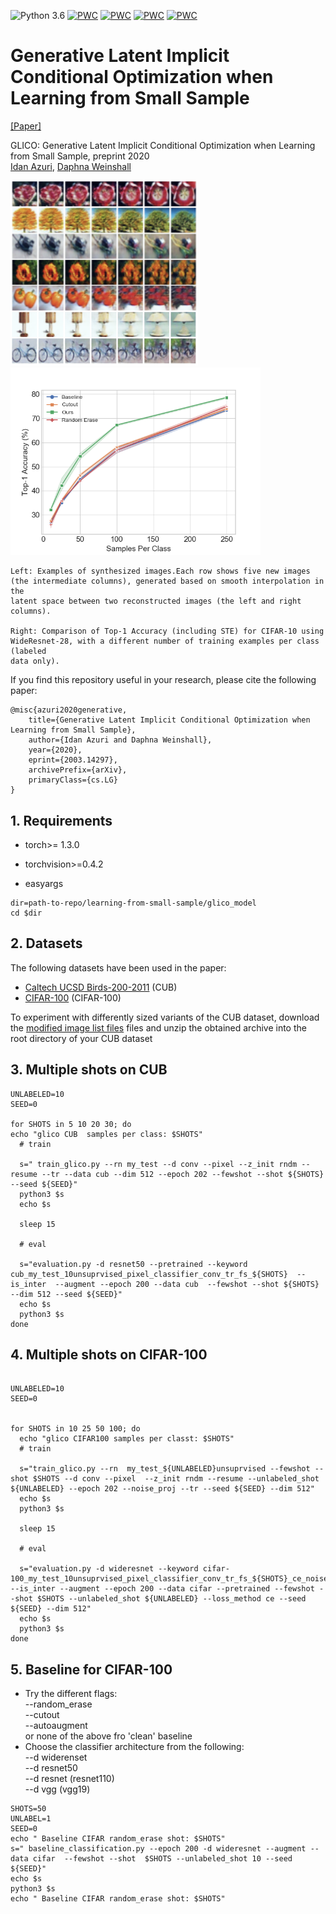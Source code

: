 ![Python 3.6](https://img.shields.io/badge/python-3.6-green.svg) 
[![PWC](https://img.shields.io/endpoint.svg?url=https://paperswithcode.com/badge/learning-from-small-data-through-sampling-an/small-data-on-cifar-100-1000-labels-1)](https://paperswithcode.com/sota/small-data-on-cifar-100-1000-labels-1?p=learning-from-small-data-through-sampling-an)
[![PWC](https://img.shields.io/endpoint.svg?url=https://paperswithcode.com/badge/learning-from-small-data-through-sampling-an/small-data-on-cub-200-2011-30-samples-per-1)](https://paperswithcode.com/sota/small-data-on-cub-200-2011-30-samples-per-1?p=learning-from-small-data-through-sampling-an)
[![PWC](https://img.shields.io/endpoint.svg?url=https://paperswithcode.com/badge/learning-from-small-data-through-sampling-an/small-data-on-cub-200-2011-5-samples-per-1)](https://paperswithcode.com/sota/small-data-on-cub-200-2011-5-samples-per-1?p=learning-from-small-data-through-sampling-an)
[![PWC](https://img.shields.io/endpoint.svg?url=https://paperswithcode.com/badge/learning-from-small-data-through-sampling-an/small-data-image-classification-on-cifar-10-1)](https://paperswithcode.com/sota/small-data-image-classification-on-cifar-10-1?p=learning-from-small-data-through-sampling-an)
# Generative Latent Implicit Conditional Optimization when Learning from Small Sample
[[Paper]](https://arxiv.org/abs/2003.14297)

GLICO: Generative Latent Implicit Conditional Optimization when Learning from Small Sample, preprint 2020 <br>
[Idan Azuri](https://www.linkedin.com/in/idan-a-aa572294/), [Daphna Weinshall](https://www.cse.huji.ac.il/~daphna/) <br>

<img src="figs/cifar_inter_v2.png" width="300" /> <img src="figs/cifar10_plot.png" width="400" />

    Left: Examples of synthesized images.Each row shows five new images
    (the intermediate columns), generated based on smooth interpolation in the
    latent space between two reconstructed images (the left and right columns).

    Right: Comparison of Top-1 Accuracy (including STE) for CIFAR-10 using
    WideResnet-28, with a different number of training examples per class (labeled
    data only). 



If you find this repository useful in your research, please cite the following paper:

    @misc{azuri2020generative,
        title={Generative Latent Implicit Conditional Optimization when Learning from Small Sample},
        author={Idan Azuri and Daphna Weinshall},
        year={2020},
        eprint={2003.14297},
        archivePrefix={arXiv},
        primaryClass={cs.LG}
    }

## 1. Requirements
* torch>= 1.3.0

* torchvision>=0.4.2

* easyargs


```console
dir=path-to-repo/learning-from-small-sample/glico_model
cd $dir
```


## 2. Datasets

The following datasets have been used in the paper:

- [Caltech UCSD Birds-200-2011][1] (CUB)
- [CIFAR-100][2] (CIFAR-100)

To experiment with differently sized variants of the CUB dataset, download the [modified image list files][3] files and unzip the obtained archive into the root directory of your CUB dataset
## 3.  Multiple shots on CUB



```console
UNLABELED=10
SEED=0

for SHOTS in 5 10 20 30; do
echo "glico CUB  samples per class: $SHOTS"
  # train

  s=" train_glico.py --rn my_test --d conv --pixel --z_init rndm --resume --tr --data cub --dim 512 --epoch 202 --fewshot --shot ${SHOTS} --seed ${SEED}"
  python3 $s
  echo $s

  sleep 15

  # eval

  s="evaluation.py -d resnet50 --pretrained --keyword  cub_my_test_10unsuprvised_pixel_classifier_conv_tr_fs_${SHOTS}  --is_inter  --augment --epoch 200 --data cub  --fewshot --shot ${SHOTS} --dim 512 --seed ${SEED}"
  echo $s
  python3 $s
done
```
## 4. Multiple shots on CIFAR-100
```console

UNLABELED=10
SEED=0


for SHOTS in 10 25 50 100; do
  echo "glico CIFAR100 samples per classt: $SHOTS"
  # train

  s="train_glico.py --rn  my_test_${UNLABELED}unsuprvised --fewshot --shot $SHOTS --d conv --pixel  --z_init rndm --resume --unlabeled_shot ${UNLABELED} --epoch 202 --noise_proj --tr --seed ${SEED} --dim 512"
  echo $s
  python3 $s

  sleep 15

  # eval

  s="evaluation.py -d wideresnet --keyword cifar-100_my_test_10unsuprvised_pixel_classifier_conv_tr_fs_${SHOTS}_ce_noise_proj --is_inter --augment --epoch 200 --data cifar --pretrained --fewshot --shot $SHOTS --unlabeled_shot ${UNLABELED} --loss_method ce --seed ${SEED} --dim 512"
  echo $s
  python3 $s
done
```

## 5. Baseline for CIFAR-100 
* Try the different flags: <br /> 
--random_erase<br /> 
--cutout<br /> 
--autoaugment <br /> 
or none of the above fro 'clean' baseline
* Choose the classifier architecture from the following: 
<br /> --d widerenset
<br /> --d resnet50
<br /> --d resnet (resnet110)
<br /> --d vgg (vgg19)
 ```
SHOTS=50
UNLABEL=1
SEED=0
echo " Baseline CIFAR random_erase shot: $SHOTS"
 s=" baseline_classification.py --epoch 200 -d wideresnet --augment --data cifar  --fewshot --shot  $SHOTS --unlabeled_shot 10 --seed ${SEED}"
echo $s
python3 $s
echo " Baseline CIFAR random_erase shot: $SHOTS"

```
[1]: http://www.vision.caltech.edu/visipedia/CUB-200-2011.html
[2]: https://www.cs.toronto.edu/~kriz/cifar.html
[3]: https://github.com/cvjena/semantic-embeddings/releases/download/v1.2.0/cub-subsampled-splits.zip
